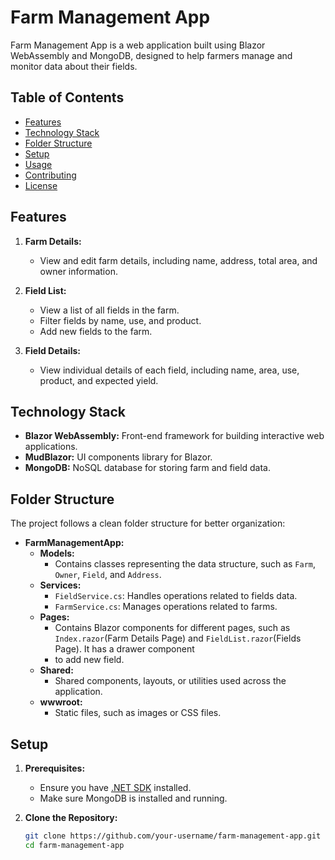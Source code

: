 # Farm Management App

Farm Management App is a web application built using Blazor WebAssembly and MongoDB, designed to help farmers manage and monitor data about their fields.

## Table of Contents

- [Features](#features)
- [Technology Stack](#technology-stack)
- [Folder Structure](#folder-structure)
- [Setup](#setup)
- [Usage](#usage)
- [Contributing](#contributing)
- [License](#license)

## Features

1. **Farm Details:**
   - View and edit farm details, including name, address, total area, and owner information.

2. **Field List:**
   - View a list of all fields in the farm.
   - Filter fields by name, use, and product.
   - Add new fields to the farm.

3. **Field Details:**
   - View individual details of each field, including name, area, use, product, and expected yield.

## Technology Stack

- **Blazor WebAssembly:** Front-end framework for building interactive web applications.
- **MudBlazor:** UI components library for Blazor.
- **MongoDB:** NoSQL database for storing farm and field data.

## Folder Structure

The project follows a clean folder structure for better organization:

- **FarmManagementApp:**
  - **Models:**
    - Contains classes representing the data structure, such as `Farm`, `Owner`, `Field`, and `Address`.
  - **Services:**
    - `FieldService.cs`: Handles operations related to fields data.
    - `FarmService.cs`: Manages operations related to farms.
  - **Pages:**
    - Contains Blazor components for different pages, such as `Index.razor`(Farm Details Page) and `FieldList.razor`(Fields Page). It has a drawer component
    - to add new field.
  - **Shared:**
    - Shared components, layouts, or utilities used across the application.
  - **wwwroot:**
    - Static files, such as images or CSS files.

## Setup

1. **Prerequisites:**
   - Ensure you have [.NET SDK](https://dotnet.microsoft.com/download) installed.
   - Make sure MongoDB is installed and running.

2. **Clone the Repository:**
   ```bash
   git clone https://github.com/your-username/farm-management-app.git
   cd farm-management-app
